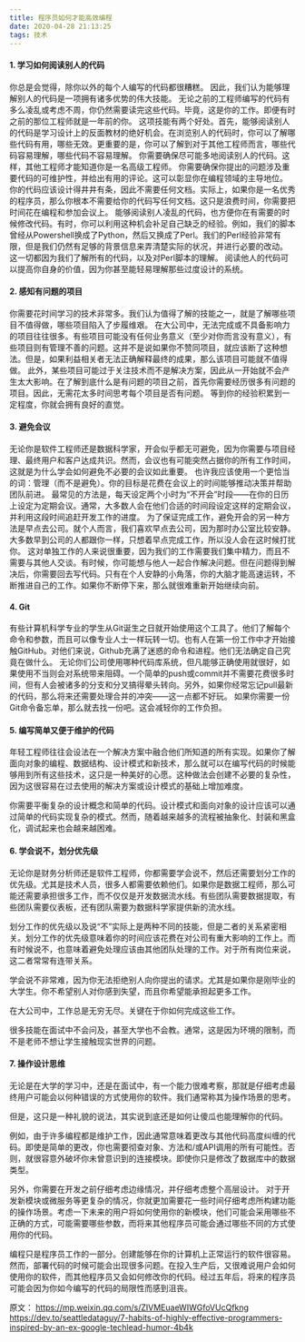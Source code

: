 ```yaml
---
title: 程序员如何才能高效编程
date: 2020-04-28 21:13:25
tags: 技术
---
```

#### 1. 学习如何阅读别人的代码
你总是会觉得，除你以外的每个人编写的代码都很糟糕。
因此，我们认为能够理解别人的代码是一项拥有诸多优势的伟大技能。
无论之前的工程师编写的代码有多么凌乱或考虑不周，你仍然需要读完这些代码。毕竟，这是你的工作。即便有时之前的那位工程师就是一年前的你。
这项技能有两个好处。首先，能够阅读别人的代码是学习设计上的反面教材的绝好机会。在浏览别人的代码时，你可以了解哪些代码有用，哪些无效。更重要的是，你可以了解到对于其他工程师而言，哪些代码容易理解，哪些代码不容易理解。
你需要确保尽可能多地阅读别人的代码。这样，其他工程师才能知道你是一名高级工程师。
你需要确保你提出的问题涉及重要代码的可维护性，并给出有用的评论。这可以彰显你在编程领域的主导地位。
你的代码应该设计得井井有条，因此不需要任何文档。实际上，如果你是一名优秀的程序员，那么你根本不需要给你的代码写任何文档。这只是浪费时间，你需要把时间花在编程和参加会议上。
能够阅读别人凌乱的代码，也方便你在有需要的时候修改代码。有时，你可以利用这种机会补足自己缺乏的经验。例如，我们的脚本曾经从Powershell换成了Python，然后又换成了Perl。我们的Perl经验非常有限，但是我们仍然有足够的背景信息来弄清楚实际的状况，并进行必要的改动。
这一切都因为我们了解所有的代码，以及对Perl脚本的理解。
阅读他人的代码可以提高你自身的价值，因为你甚至能轻易理解那些过度设计的系统。

#### 2. 感知有问题的项目
你需要花时间学习的技术非常多。我们认为值得了解的技能之一，就是了解哪些项目不值得做，哪些项目陷入了步履维艰。
在大公司中，无法完成或不具备影响力的项目往往很多。有些项目可能没有任何业务意义（至少对你而言没有意义），有些项目则有管理不善的问题。这并不是说如果你不赞同项目，就应该断了这种想法。但是，如果利益相关者无法正确解释最终的成果，那么该项目可能就不值得做。
此外，某些项目可能过于关注技术而不是解决方案，因此从一开始就不会产生太大影响。在了解到底什么是有问题的项目之前，首先你需要经历很多有问题的项目。因此，无需花太多时间思考每个项目是否有问题。
等到你的经验积累到一定程度，你就会拥有良好的直觉。

#### 3. 避免会议
无论你是软件工程师还是数据科学家，开会似乎都无可避免，因为你需要与项目经理、最终用户和客户达成共识。然而，会议也有可能突然占据你的所有工作时间，这就是为什么学会如何避免不必要的会议如此重要。
也许我应该使用一个更恰当的词：管理（而不是避免）。你的目标是花费在会议上的时间能够推动决策并帮助团队前进。
最常见的方法是，每天设定两个小时为“不开会”时段——在你的日历上设定为定期会议。通常，大多数人会在他们合适的时间段设定这样的定期会议，并利用这段时间追赶开发工作的进度。
为了保证完成工作，避免开会的另一种方法是早点去公司。就个人而言，我们喜欢早点去公司，因为那时办公室比较安静。大多数早到公司的人都跟你一样，只想着早点完成工作，所以没人会在这时候打扰你。
这对单独工作的人来说很重要，因为我们的工作需要我们集中精力，而且不需要与其他人交谈。有时候，你可能想与他人一起合作解决问题。但在问题得到解决后，你需要回去写代码。只有在个人安静的小角落，你的大脑才能高速运转，不断推进自己的工作。如果你不断停下来，那么就很难重新开始继续向前。

#### 4. Git
有些计算机科学专业的学生从Git诞生之日就开始使用这个工具了。他们了解每个命令和参数，而且可以像专业人士一样玩转一切。也有人在第一份工作中才开始接触GitHub。对他们来说，Github充满了迷惑的命令和进程。他们无法确定自己究竟在做什么。
无论你们公司使用哪种代码库系统，但凡能够正确使用就很好，如果使用不当则会对系统带来阻碍。一个简单的push或commit并不需要花费很多时间，但有人会被诸多的分支和分叉搞得晕头转向。另外，如果你经常忘记pull最新的代码，那么将来还需要处理合并的冲突——这一点都不好玩。
如果你需要一份Git命令备忘单，那么就去找一份吧。这会减轻你的工作负担。

#### 5. 编写简单又便于维护的代码
年轻工程师往往会设法在一个解决方案中融合他们所知道的所有实现。如果你了解面向对象的编程、数据结构、设计模式和新技术，那么就可以在编写代码的时候能够用到所有这些技术，这只是一种美好的心愿。这种做法会创建不必要的复杂性，因为这很容易在过去使用的解决方案或设计模式的基础上增加难度。

你需要平衡复杂的设计概念和简单的代码。设计模式和面向对象的设计应该可以通过简单的代码实现复杂的模式。然而，随着越来越多的流程被抽象化、封装和黑盒化，调试起来也会越来越困难。

#### 6. 学会说不，划分优先级
无论你是财务分析师还是软件工程师，你都需要学会说不，然后还需要划分工作的优先级。尤其是技术人员，很多人都需要依赖他们。如果你是数据工程师，那么可能还需要承担很多工作，而不仅仅是开发数据流水线。有些团队需要数据提取，有些团队需要仪表板，还有团队需要为数据科学家提供新的流水线。

划分工作的优先级以及说“不”实际上是两种不同的技能，但是二者的关系紧密相关。划分工作的优先级意味着你的时间应该花费在对公司有重大影响的工作上。而有时候说不，也意味着避免处理应该由其他团队处理的工作。对于所有岗位来说，这二者常常有连带关系。

学会说不非常难，因为你无法拒绝别人向你提出的请求。尤其是如果你是刚毕业的大学生。你不希望别人对你感到失望，而且你希望能承担起更多工作。

在大公司中，工作总是无穷无尽。关键在于你如何完成这些工作。

很多技能在面试中不会问及，甚至大学也不会教。通常，这是因为环境的限制，而不是老师不想让学生接触现实世界的问题。

#### 7. 操作设计思维
无论是在大学的学习中，还是在面试中，有一个能力很难考察，那就是仔细考虑最终用户可能会以何种错误的方式使用你的软件。我们通常称其为操作场景的思考。

但是，这只是一种礼貌的说法，其实说到底还是如何让傻瓜也能理解你的代码。

例如，由于许多编程都是维护工作，因此通常意味着更改与其他代码高度纠缠的代码。即使是简单的更改，你也需要彻查对象、方法和/或API调用的所有可能性。否则，就很容意外破坏你未曾意识到的连接模块。即使你只是修改了数据库中的数据类型。

另外，你需要在开发之前仔细考虑边缘情况，并仔细考虑整个高层设计。
对于开发新模块或微服务等更复杂的情况，你就更加需要花一些时间仔细考虑所构建功能的操作场景。考虑一下未来的用户将如何使用你的新模块，他们可能会采用哪些不正确的方式，可能需要哪些参数，而将来其他程序员可能会通过哪些不同的方式使用你的代码。

编程只是程序员工作的一部分。创建能够在你的计算机上正常运行的软件很容易。然而，部署代码的时候可能会出现很多问题。在投入生产后，又很难说用户会如何使用你的软件，而其他程序员又会如何修改你的代码。经过五年后，将来的程序员可能会因为你如今编写的代码的局限性而感到沮丧。

原文：
https://mp.weixin.qq.com/s/ZIVMEuaeWIWGfoVUcQfkng
https://dev.to/seattledataguy/7-habits-of-highly-effective-programmers-inspired-by-an-ex-google-techlead-humor-4b4k